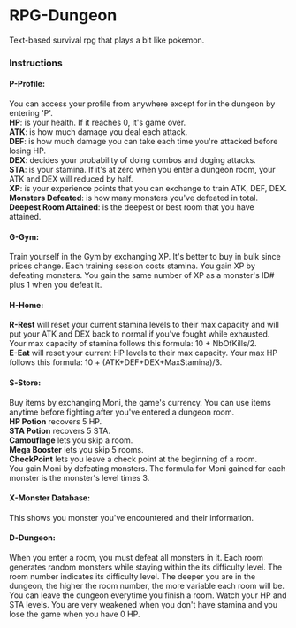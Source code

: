# RPG-Dungeon
Text-based survival rpg that plays a bit like pokemon.  

### Instructions
#### P-Profile:  
You can access your profile from anywhere except for in the dungeon by entering 'P'.  
__HP__: is your health. If it reaches 0, it's game over.  
__ATK__: is how much damage you deal each attack.  
__DEF__: is how much damage you can take each time you're attacked before losing HP.  
__DEX__: decides your probability of doing combos and doging attacks.  
__STA__: is your stamina. If it's at zero when you enter a dungeon room, your ATK and DEX will reduced by half.  
__XP__: is your experience points that you can exchange to train ATK, DEF, DEX.  
__Monsters Defeated__: is how many monsters you've defeated in total.
__Deepest Room Attained__: is the deepest or best room that you have attained.  

#### G-Gym:  
Train yourself in the Gym by exchanging XP. It's better to buy in bulk since prices change. Each training session costs stamina. You gain XP by defeating monsters. You gain the same number of XP as a monster's ID# plus 1 when you defeat it. 

#### H-Home:  
__R-Rest__ will reset your current stamina levels to their max capacity and will put your ATK and DEX back to normal if you've fought while exhausted. Your max capacity of stamina follows this formula: 10 + NbOfKills/2.  
__E-Eat__ will reset your current HP levels to their max capacity. Your max HP follows this formula: 10 + (ATK+DEF+DEX+MaxStamina)/3.   

#### S-Store:  
Buy items by exchanging Moni, the game's currency. You can use items anytime before fighting after you've entered a dungeon room.  
__HP Potion__ recovers 5 HP.  
__STA Potion__ recovers 5 STA.  
__Camouflage__ lets you skip a room.  
__Mega Booster__ lets you skip 5 rooms.  
__CheckPoint__ lets you leave a check point at the beginning of a room.  
You gain Moni by defeating monsters. The formula for Moni gained for each monster is the monster's level times 3.  

#### X-Monster Database:  
This shows you monster you've encountered and their information.  

#### D-Dungeon:  
When you enter a room, you must defeat all monsters in it. Each room generates random monsters while staying within the its difficulty level. The room number indicates its difficulty level. The deeper you are in the dungeon, the higher the room number, the more variable each room will be. You can leave the dungeon everytime you finish a room. Watch your HP and STA levels. You are very weakened when you don't have stamina and you lose the game when you have 0 HP.  

